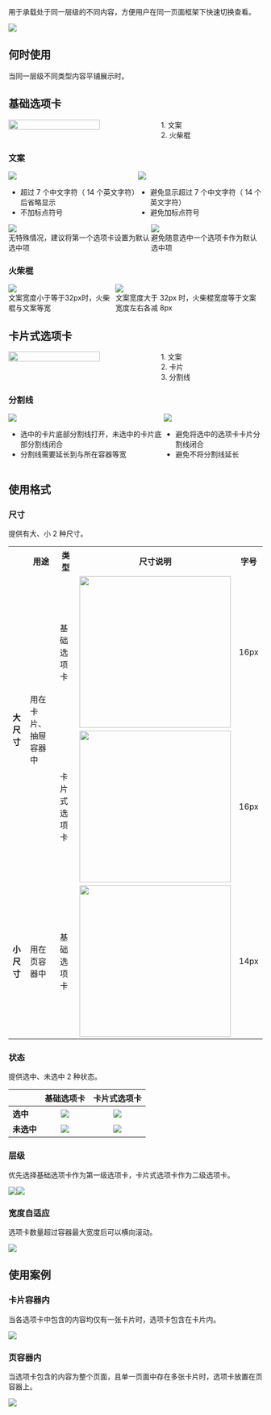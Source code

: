 用于承载处于同一层级的不同内容，方便用户在同一页面框架下快速切换查看。

![](https://mdn.alipayobjects.com/oceanbase_design/afts/img/jEzrQ5xuvC4AAAAAAAAAAAAADv3-AQBr/original)

## 何时使用

当同一层级不同类型内容平铺展示时。

## 基础选项卡

<div style="display: flex">
  <img src="https://mdn.alipayobjects.com/oceanbase_design/afts/img/FomSRLaAPikAAAAAAAAAAAAADv3-AQBr/original" style="width: 60%" />
  <div>
    <div>1. 文案</div>
    <div>2. 火柴棍</div>
  </div>
</div>

### 文案

<div style="display: flex">
  <div>
    <img src="https://mdn.alipayobjects.com/oceanbase_design/afts/img/En2kR735NgYAAAAAAAAAAAAADv3-AQBr/original" />
    <ul class="image-description">
      <li>超过 7 个中文字符（ 14 个英文字符）后省略显示</li>
      <li>不加标点符号</li>
    </ul>
  </div>
  <div>
    <img src="https://mdn.alipayobjects.com/oceanbase_design/afts/img/t22SQb58NjAAAAAAAAAAAAAADv3-AQBr/original" />
    <ul class="image-description">
      <li>避免显示超过 7 个中文字符（ 14 个英文字符）</li>
      <li>避免加标点符号</li>
    </ul>
  </div>
</div>

<div style="display: flex">
  <div>
    <img src="https://mdn.alipayobjects.com/oceanbase_design/afts/img/dpS9SLRlg-cAAAAAAAAAAAAADv3-AQBr/original" />
    <div class="image-description">无特殊情况，建议将第一个选项卡设置为默认选中项</div>
  </div>
  <div>
    <img src="https://mdn.alipayobjects.com/oceanbase_design/afts/img/WpcaSYr8sakAAAAAAAAAAAAADv3-AQBr/original" />
    <div class="image-description">避免随意选中一个选项卡作为默认选中项</div>
  </div>
</div>

### 火柴棍

<div style="display: flex">
  <div>
    <img src="https://mdn.alipayobjects.com/oceanbase_design/afts/img/qnNgRI6CWOkAAAAAAAAAAAAADv3-AQBr/original" />
    <div class="image-description">文案宽度小于等于32px时，火柴棍与文案等宽</div>
  </div>
  <div>
    <img src="https://mdn.alipayobjects.com/oceanbase_design/afts/img/VXW9Squ8M-0AAAAAAAAAAAAADv3-AQBr/original" />
    <div class="image-description">文案宽度大于 32px 时，火柴棍宽度等于文案宽度左右各减 8px</div>
  </div>
</div>

## 卡片式选项卡

<div style="display: flex">
  <img src="https://mdn.alipayobjects.com/oceanbase_design/afts/img/3DhpTYoHBW4AAAAAAAAAAAAADv3-AQBr/original" style="width: 60%" />
  <div>
    <div>1. 文案</div>
    <div>2. 卡片</div>
    <div>3. 分割线</div>
  </div>
</div>

### 分割线

<div style="display: flex">
  <div>
    <img src="https://mdn.alipayobjects.com/oceanbase_design/afts/img/NBWOQoFdi3cAAAAAAAAAAAAADv3-AQBr/original" />
    <ul class="image-description">
      <li>选中的卡片底部分割线打开，未选中的卡片底部分割线闭合</li>
      <li>分割线需要延长到与所在容器等宽</li>
    </ul>
  </div>
  <div>
    <img src="https://mdn.alipayobjects.com/oceanbase_design/afts/img/8fJLRpSEY6IAAAAAAAAAAAAADv3-AQBr/original" />
    <ul class="image-description">
      <li>避免将选中的选项卡卡片分割线闭合</li>
      <li>避免不将分割线延长</li>
    </ul>
  </div>
</div>

## 使用格式

### 尺寸

提供有大、小 2 种尺寸。

<table>
  <tr>
    <th></th>
    <th><strong>用途</strong></th>
    <th><strong>类型</strong></th>
    <th><strong>尺寸说明</strong></th>
    <th><strong>字号</strong></th>
  </tr>
  <tr>
    <td rowspan="2" style="vertical-align: middle"><strong>大尺寸</strong></td>
    <td rowspan="2" style="vertical-align: middle">用在卡片、抽屉容器中</td>
    <td>基础选项卡</td>
    <td><img src="https://mdn.alipayobjects.com/oceanbase_design/afts/img/VTDiRqYmCvMAAAAAAAAAAAAADv3-AQBr/original" style="width: 300px" /></td>
    <td>16px</td>
  </tr>
  <tr>
    <td>卡片式选项卡</td>
    <td><img src="https://mdn.alipayobjects.com/oceanbase_design/afts/img/6KaZRoo4iwAAAAAAAAAAAAAADv3-AQBr/original" style="width: 300px" /></td>
    <td>16px</td>
  </tr>
  <tr>
    <td><strong>小尺寸</strong></td>
    <td>用在页容器中</td>
    <td>基础选项卡</td>
    <td><img src="https://mdn.alipayobjects.com/oceanbase_design/afts/img/N_TTT7pljkgAAAAAAAAAAAAADv3-AQBr/original" style="width: 300px" /></td>
    <td>14px</td>
  </tr>
</table>

### 状态

提供选中、未选中 2 种状态。

| <strong></strong> | <strong>基础选项卡</strong> | <strong>卡片式选项卡</strong> |
| --- | :-: | :-: |
| <strong>选中</strong> | ![](https://mdn.alipayobjects.com/oceanbase_design/afts/img/FkgXQpUigyYAAAAAAAAAAAAADv3-AQBr/original) | ![](https://mdn.alipayobjects.com/oceanbase_design/afts/img/Wo6CRJFrscoAAAAAAAAAAAAADv3-AQBr/original) |
| <strong>未选中</strong> | ![](https://mdn.alipayobjects.com/oceanbase_design/afts/img/n5nlRqH-xlAAAAAAAAAAAAAADv3-AQBr/original) | ![](https://mdn.alipayobjects.com/oceanbase_design/afts/img/zvYqT6VeY80AAAAAAAAAAAAADv3-AQBr/original) |

### 层级

优先选择基础选项卡作为第一级选项卡，卡片式选项卡作为二级选项卡。

<div style="display: flex">
  <div>
    <img src="https://mdn.alipayobjects.com/oceanbase_design/afts/img/ltF5SqiJsKMAAAAAAAAAAAAADv3-AQBr/original" />
    <div class="image-description-center"></div>
  </div>
  <div>
    <img src="https://mdn.alipayobjects.com/oceanbase_design/afts/img/4471Trad1cMAAAAAAAAAAAAADv3-AQBr/original" />
    <div class="image-description-center"></div>
  </div>
</div>

### 宽度自适应

选项卡数量超过容器最大宽度后可以横向滚动。

![](https://mdn.alipayobjects.com/oceanbase_design/afts/img/0gHKSpaH8eUAAAAAAAAAAAAADv3-AQBr/original)

## 使用案例

### 卡片容器内

当各选项卡中包含的内容均仅有一张卡片时，选项卡包含在卡片内。

![](https://mdn.alipayobjects.com/oceanbase_design/afts/img/okwcQpKPlHIAAAAAAAAAAAAADv3-AQBr/original)

### 页容器内

当选项卡包含的内容为整个页面，且单一页面中存在多张卡片时，选项卡放置在页容器上。

![](https://mdn.alipayobjects.com/oceanbase_design/afts/img/cXVXQ6HlJkgAAAAAAAAAAAAADv3-AQBr/original)

